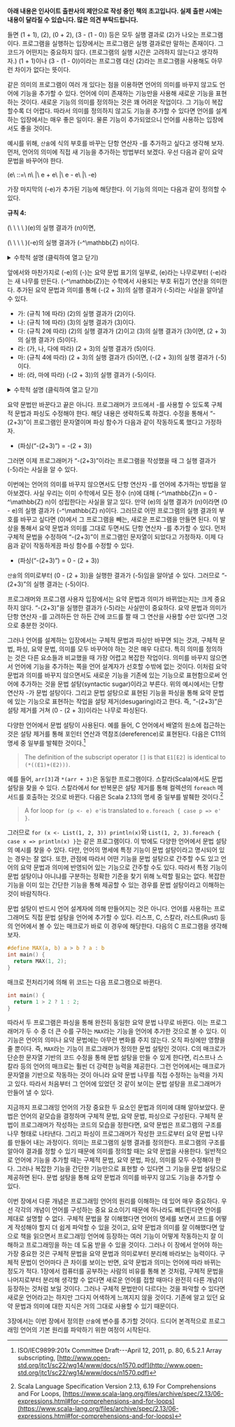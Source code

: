 **아래 내용은 인사이트 출판사의 제안으로 작성 중인 책의 초고입니다. 실제 출판
시에는 내용이 달라질 수 있습니다. 많은 의견 부탁드립니다.**

들면 \(1 + 1\), \(2\), \(0 + 2\), \(3 - (1 - 0)\) 등은 모두 실행 결과로 \(2\)가 나오는 프로그램이다.
프로그램을 실행하는 입장에서는 프로그램은 실행 결과로만 말하는 존재이다. 그
코드가 어떤지는 중요하지 않다. (프로그램의 실행 시간은 고려하지 않는다고
생각하자.) \(1 + 1\)이나 \(3 - (1 - 0)\)이라는 프로그램 대신 \(2\)라는 프로그램을 사용해도
아무런 차이가 없다는 뜻이다.

같은 의미의 프로그램이 여러 개 있다는 점을 이용하면 언어의 의미를 바꾸지 않고도
언어에 기능을 추가할 수 있다. 언어에 이미 존재하는 기능만을 사용해 새로운 기능을
표현하는 것이다. 새로운 기능의 의미를 정의하는 것은 꽤 어려운 작업이다. 그
기능이 복잡할수록 더 어렵다. 따라서 의미를 정의하지 않고도 기능을 추가할 수
있다면 언어를 설계하는 입장에서는 매우 좋은 일이다. 물론 기능이 추가되었으니
언어를 사용하는 입장에서도 좋을 것이다.

예시를 위해, `산술`에 식의 부호를 바꾸는 단항 연산자 -를 추가하고 싶다고 생각해
보자. 먼저, 언어의 의미에 직접 새 기능을 추가하는 방법부터 보겠다. 우선 다음과
같이 요약 문법을 바꾸어야 한다.

\(e\ ::=\ n\ |\ e + e\ |\ e - e\ |\ -e\)

가장 마지막의 \(-e\)가 추가된 기능에 해당한다. 이 기능의 의미는 다음과 같이 정의할
수 있다.

**규칙 4:**

\(\ \ \ \ \)\(e\)의 실행 결과가 \(n\)이면,

\(\ \ \ \ \)\(-e\)의 실행 결과가 \(-^\mathbb{Z} n\)이다.

<details><summary>수학적 설명 (클릭하여 열고 닫기)</summary>

**규칙 4:**

\[
\frac
{ e \Rightarrow n }
{ -e \Rightarrow -^\mathbb{Z} n }
\]

**--수학적 설명 끝--**

</details>

앞에서와 마찬가지로 \(-e\)의 \(-\)는 요약 문법 표기의 일부로, \(e\)라는 나무로부터 \(-e\)라는 새
나무를 만든다. \(-^\mathbb{Z}\)는 수학에서 사용되는 부호 뒤집기 연산을 의미한다. 추가된 요약
문법과 의미를 통해 \(-(2 + 3)\)의 실행 결과가 \(-5\)라는 사실을 알아낼 수 있다.

* 가: (규칙 1에 따라) \(2\)의 실행 결과가 \(2\)이다.
* 나: (규칙 1에 따라) \(3\)의 실행 결과가 \(3\)이다.
* 다: (규칙 2에 따라) \(2\)의 실행 결과가 \(2\)이고 \(3\)의 실행 결과가 \(3\)이면, \(2 + 3\)의 실행
결과가 \(5\)이다.
* 라: (가, 나, 다에 따라) \(2 + 3\)의 실행 결과가 \(5\)이다.
* 마: (규칙 4에 따라) \(2 + 3\)의 실행 결과가 \(5\)이면, \(-(2 + 3)\)의 실행 결과가 \(-5\)이다.
* 바: (라, 마에 따라) \(-(2 + 3)\)의 실행 결과가 \(-5\)이다.

<details><summary>수학적 설명 (클릭하여 열고 닫기)</summary>

\[
\frac
{
  \frac
  { 2 \Rightarrow 2 \quad 3 \Rightarrow 3 }
  { 2 + 3 \Rightarrow 5 }
}
{ -(2 + 3) \Rightarrow -5 }
\]

**--수학적 설명 끝--**

</details>

요약 문법만 바꾼다고 끝은 아니다. 프로그래머가 코드에서 -를 사용할 수 있도록
구체적 문법과 파싱도 수정해야 한다. 해당 내용은 생략하도록 하겠다. 수정을 통해서
“-(2+3)”이 프로그램인 문자열이며 파싱 함수가 다음과 같이 작동하도록 했다고
가정하자.

* \(파싱(“-(2+3)”) = -(2 + 3)\)

그러면 이제 프로그래머가 “-(2+3)”이라는 프로그램을 작성했을 때 그 실행 결과가
\(-5\)라는 사실을 알 수 있다.

이번에는 언어의 의미를 바꾸지 않으면서도 단항 연산자 -를 언어에 추가하는 방법을
알아보겠다. 사실 우리는 이미 수학에서 모든 정수 \(n\)에 대해 \(-^\mathbb{Z}n = 0 -^\mathbb{Z} n\)이
성립한다는 사실을 알고 있다. 만약 \(e\)의 실행 결과가 \(n\)이라면 \(0 - e\)의 실행 결과가 \(-^\mathbb{Z}
n\)이다. 그러므로 어떤 프로그램의 실행 결과의 부호를 바꾸고 싶다면 \(0\)에서 그
프로그램을 빼는, 새로운 프로그램을 만들면 된다. 이 발상을 통해서 요약 문법과
의미를 그대로 두면서도 단항 연산자 -를 추가할 수 있다. 먼저 구체적 문법을
수정하여 “-(2+3)”이 프로그램인 문자열이 되었다고 가정하자. 이제 다음과 같이
작동하게끔 파싱 함수를 수정할 수 있다.

* \(파싱(“-(2+3)”) = 0 - (2 + 3)\)

`산술`의 의미로부터 \(0 - (2 + 3)\)을 실행한 결과가 \(-5\)임을 알아낼 수 있다. 그러므로
“-(2+3)”의 실행 결과는 \(-5\)이다.

프로그래머와 프로그램 사용자 입장에서는 요약 문법과 의미가 바뀌었는지는 크게
중요하지 않다. “-(2+3)”을 실행한 결과가 \(-5\)라는 사실만이 중요하다. 요약 문법과
의미가 단항 연산자 -를 고려하든 안 하든 간에 코드를 짤 때 그 연산을 사용할 수만
있다면 그것으로 충분한 것이다.

그러나 언어를 설계하는 입장에서는 구체적 문법과 파싱만 바꾸면 되는 것과, 구체적
문법, 파싱, 요약 문법, 의미를 모두 바꾸어야 하는 것은 매우 다르다. 특히 의미를
정의하는 것은 다른 요소들과 비교했을 때 가장 어렵고 복잡한 작업이다. 의미를
바꾸지 않으면서 언어에 기능을 추가하는 쪽을 언어 설계자가 선호할 수밖에 없는
것이다. 이처럼 요약 문법과 의미를 바꾸지 않으면서도 새로운 기능을 기존에 있는
기능으로 표현함으로써 언어에 추가하는 것을 문법 설탕(syntactic sugar)이라고
부른다. 위의 예시에서는 단항 연산자 -가 문법 설탕이다. 그리고 문법 설탕으로
표현된 기능을 파싱을 통해 요약 문법에 있는 기능으로 표현하는 작업을 설탕
제거(desugaring)라고 한다. 즉, “-(2+3)”은 설탕 제거를 거쳐 \(0 - (2 + 3)\)이라는
나무로 파싱된다.

다양한 언어에서 문법 설탕이 사용된다. 예를 들어, C 언어에서 배열의 원소에
접근하는 것은 설탕 제거를 통해 포인터 연산과 역참조(dereference)로 표현된다.
다음은 C11의 명세 중 일부를 발췌한 것이다.[^1]

[^1]: ISO/IEC9899:201x Committee Draft---April 12, 2011, p. 80, 6.5.2.1 Array
subscripting,
[http://www.open-std.org/jtc1/sc22/wg14/www/docs/n1570.pdf](http://www.open-std.org/jtc1/sc22/wg14/www/docs/n1570.pdf)

> The definition of the subscript operator `[]` is that `E1[E2]` is identical to
`(*((E1)+(E2)))`.

예를 들어, `arr[3]`과 `*(arr + 3)`은 동일한 프로그램이다. 스칼라(Scala)에서도
문법 설탕을 찾을 수 있다. 스칼라에서 for 반복문은 설탕 제거를 통해 컬렉션의
`foreach` 메서드를 호출하는 것으로 바뀐다. 다음은 Scala 2.13의 명세 중 일부를
발췌한 것이다.[^2]

[^2]: Scala Language Specification Version 2.13, 6.19 For Comprehensions and For
Loops,
[https://www.scala-lang.org/files/archive/spec/2.13/06-expressions.html#for-comprehensions-and-for-loops](https://www.scala-lang.org/files/archive/spec/2.13/06-expressions.html#for-comprehensions-and-for-loops)

> A for loop `for (p <- e) e'`is translated to `e.foreach { case p => e' }`.

그러므로 `for (x <- List(1, 2, 3)) println(x)`와 `List(1, 2, 3).foreach { case x
=> println(x) }`는 같은 프로그램이다. 이 밖에도 다양한 언어에서 문법 설탕의
예시를 찾을 수 있다. 다만, 언어의 명세에 특정 기능이 문법 설탕이라고 명시되어
있는 경우는 잘 없다. 또한, 관점에 따라서 어떤 기능을 문법 설탕으로 간주할 수도
있고 언어의 요약 문법과 의미에 반영되어 있는 기능으로 간주할 수도 있다. 따라서
특정 기능이 문법 설탕이냐 아니냐를 구분하는 정확한 기준을 찾기 위해 노력할
필요는 없다. 복잡한 기능을 이미 있는 간단한 기능을 통해 제공할 수 있는 경우를
문법 설탕이라고 이해하는 것이 바람직하다.

문법 설탕이 반드시 언어 설계자에 의해 만들어지는 것은 아니다. 언어를 사용하는
프로그래머도 직접 문법 설탕을 언어에 추가할 수 있다. 리스프, C, 스칼라,
러스트(Rust) 등의 언어에서 볼 수 있는 매크로가 바로 이 경우에 해당한다. 다음의 C
프로그램을 생각해 보자.
```c
#define MAX(a, b) a > b ? a : b
int main() {
  return MAX(1, 2);
}
```
매크로 전처리기에 의해 위 코드는 다음 프로그램으로 바뀐다.
```c
int main() {
  return 1 > 2 ? 1 : 2;
}
```
따라서 두 프로그램은 파싱을 통해 완전히 동일한 요약 문법 나무로 바뀐다. 이는
프로그래머가 두 수 중 더 큰 수를 구하는 `MAX`라는 기능을 언어에 추가한 것으로 볼
수 있다. 이 기능은 언어의 의미나 요약 문법에는 아무런 변화를 주지 않는다. 오직
파싱에만 영향을 줄 뿐이다. 즉, `MAX`라는 기능이 프로그래머가 정의한 문법 설탕인
것이다. C의 매크로가 단순한 문자열 기반의 코드 수정을 통해 문법 설탕을 만들 수
있게 한다면, 리스프나 스칼라 등의 언어의 매크로는 훨씬 더 강력한 능력을
제공한다. 그런 언어에서는 매크로가 문자열을 기반으로 작동하는 것이 아니라 요약
문법 나무를 직접 수정하는 능력을 가지고 있다. 따라서 처음부터 그 언어에 있었던
것 같이 보이는 문법 설탕을 프로그래머가 만들어 낼 수 있다.

지금까지 프로그래밍 언어의 가장 중요한 두 요소인 문법과 의미에 대해 알아보았다.
문법은 언어의 겉모습을 결정하며 구체적 문법, 요약 문법, 파싱으로 구성된다.
구체적 문법이 프로그래머가 작성하는 코드의 모습을 정한다면, 요약 문법은
프로그램의 구조를 나무 형태로 나타낸다. 그리고 파싱이 프로그래머가 작성한
코드로부터 요약 문법 나무를 만들어 내는 과정이다. 의미는 프로그램의 실행 결과를
정의한다. 프로그램의 구조를 알아야 결과를 정할 수 있기 때문에 의미를 정의할 때는
요약 문법을 사용한다. 일반적으로 언어에 기능을 추가할 때는 구체적 문법, 요약
문법, 파싱, 의미를 모두 수정해야 한다. 그러나 복잡한 기능을 간단한 기능만으로
표현할 수 있다면 그 기능을 문법 설탕으로 제공하면 된다. 문법 설탕을 통해 요약
문법과 의미를 바꾸지 않고도 기능을 추가할 수 있다.

이번 장에서 다룬 개념은 프로그래밍 언어의 원리를 이해하는 데 있어 매우 중요하다.
우선 각각의 개념이 언어를 구성하는 중요 요소이기 때문에 하나라도 빠트린다면
언어를 제대로 설명할 수 없다. 구체적 문법을 잘 이해했다면 언어의 명세를 보면서
코드를 어떻게 작성해야 할지 더 쉽게 파악할 수 있을 것이고, 요약 문법과 의미를 잘
이해했다면 앞으로 책을 읽으면서 프로그래밍 언어에 등장하는 여러 기능이 어떻게
작동하는지 잘 이해하고 프로그래밍을 하는 데 도움 받을 수 있을 것이다. 그러나 이
장에서 얻어야 하는 가장 중요한 것은 구체적 문법을 요약 문법과 의미로부터 분리해
바라보는 능력이다. 구체적 문법이 언어마다 큰 차이를 보이는 반면, 요약 문법과
의미는 언어에 따라 바뀌는 정도가 적다. 1장에서 컴퓨터를 공부하는 사람의 비유를
통해 본 것처럼, 구체적 문법을 나머지로부터 분리해 생각할 수 없다면 새로운 언어를
접할 때마다 완전히 다른 개념이 등장하는 것처럼 보일 것이다. 그러나 구체적
문법만이 다르다는 것을 파악할 수 있다면 새로운 언어라고는 하지만 그다지 어색하게
느껴지지 않을 것이다. 기존에 알고 있던 요약 문법과 의미에 대한 지식은 거의
그대로 사용할 수 있기 때문이다.

3장에서는 이번 장에서 정의한 `산술`에 변수를 추가할 것이다. 드디어 본격적으로
프로그래밍 언어의 기본 원리를 파악하기 위한 여정이 시작된다.
